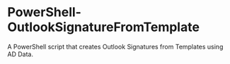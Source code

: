 # PowerShell-OutlookSignatureFromTemplate
A PowerShell script that creates Outlook Signatures from Templates using AD Data.
